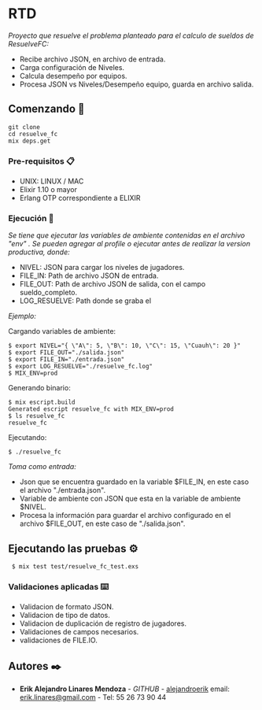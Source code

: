 # RTD

_Proyecto que resuelve el problema planteado para el calculo de sueldos de ResuelveFC:_ 
* Recibe archivo JSON, en archivo de entrada.
* Carga configuración de Niveles. 
* Calcula desempeño por equipos.
* Procesa JSON vs Niveles/Desempeño equipo, guarda en archivo salida. 
  
 

## Comenzando 🚀

```
git clone 
cd resuelve_fc
mix deps.get
```



### Pre-requisitos 📋

* UNIX: LINUX / MAC
* Elixir 1.10 o mayor
* Erlang OTP  correspondiente a ELIXIR

### Ejecución 🔧

_Se tiene que ejecutar las variables de ambiente contenidas en el archivo "env" . Se pueden agregar al profile o ejecutar antes de realizar la version productiva, donde:_
    
*  NIVEL: JSON para cargar los niveles de jugadores.
*  FILE_IN: Path de archivo JSON de entrada. 
*  FILE_OUT: Path de archivo JSON de salida, con el campo sueldo_completo.
*  LOG_RESUELVE: Path donde se graba el 

_Ejemplo:_
 
Cargando variables de ambiente:
```
$ export NIVEL="{ \"A\": 5, \"B\": 10, \"C\": 15, \"Cuauh\": 20 }"
$ export FILE_OUT="./salida.json"
$ export FILE_IN="./entrada.json"
$ export LOG_RESUELVE="./resuelve_fc.log"
$ MIX_ENV=prod
```

Generando binario:

```
$ mix escript.build
Generated escript resuelve_fc with MIX_ENV=prod
$ ls resuelve_fc
resuelve_fc 
```

Ejecutando: 

```
$ ./resuelve_fc

```

_Toma como entrada:_  
* Json que se encuentra guardado en la variable $FILE_IN, en este caso el archivo "./entrada.json".
* Variable de ambiente con JSON que esta en la variable de ambiente $NIVEL.
* Procesa la información para guardar el archivo configurado en el archivo $FILE_OUT, en este caso de "./salida.json".


## Ejecutando las pruebas ⚙️
```
 $ mix test test/resuelve_fc_test.exs
```


### Validaciones aplicadas ⌨️

* Validacion de formato JSON. 
* Validacion de tipo de datos. 
* Validacion de duplicación de registro de jugadores. 
* Validaciones de campos necesarios. 
* validaciones de FILE.IO.  



## Autores ✒️


* **Erik Alejandro Linares Mendoza** - *GITHUB* - [alejandroerik](https://github.com/alejandroerik/ale8583)  email: erik.linares@gmail.com - Tel: 55 26 73 90 44


